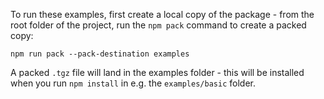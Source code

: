 To run these examples, first create a local copy of the package - from the root
folder of the project, run the `npm pack` command to create a packed copy:

    npm run pack --pack-destination examples

A packed `.tgz` file will land in the examples folder - this will be installed
when you run `npm install` in e.g. the `examples/basic` folder.
